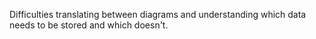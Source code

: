 Difficulties translating between diagrams and understanding which data needs to be stored and which doesn't.